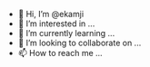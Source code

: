 
- 👋 Hi, I’m @ekamji
- 👀 I’m interested in ...
- 🌱 I’m currently learning ...
- 💞️ I’m looking to collaborate on ...
- 📫 How to reach me ...

<!---
ekamji/ekamji is a ✨ special ✨ repository because its `README.md` (this file) appears on your GitHub profile.
You can click the Preview link to take a look at your changes.
--->
